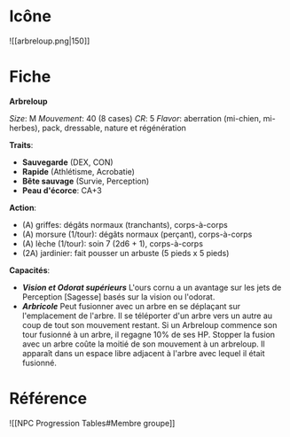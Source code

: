 
# Icône
![[arbreloup.png|150]]

# Fiche
**Arbreloup**

*Size*: M
*Mouvement*: 40 (8 cases)
*CR*: 5
*Flavor*: aberration (mi-chien, mi-herbes), pack, dressable, nature et régénération

**Traits**:
- **Sauvegarde** (DEX, CON)
- **Rapide** (Athlétisme, Acrobatie)
- **Bête sauvage** (Survie, Perception)
- **Peau d'écorce**: CA+3

**Action**:
- (A) griffes: dégâts normaux (tranchants), corps-à-corps
- (A) morsure (1/tour): dégâts normaux (perçant), corps-à-corps
- (A) lèche (1/tour): soin 7 (2d6 + 1), corps-à-corps
- (2A) jardinier: fait pousser un arbuste (5 pieds x 5 pieds)

**Capacités**:
- _**Vision et Odorat supérieurs**_ L'ours cornu a un avantage sur les jets de Perception [Sagesse] basés sur la vision ou l'odorat.
- _**Arbricole**_ Peut fusionner avec un arbre  en se déplaçant sur l'emplacement de l'arbre. Il se téléporter d'un arbre vers un autre au coup de tout son mouvement restant. Si un Arbreloup commence son tour fusionné à un arbre, il regagne 10% de ses HP. Stopper la fusion avec un arbre coûte la moitié de son mouvement à un arbreloup. Il apparaît dans un espace libre adjacent à l'arbre avec lequel il était fusionné.


# Référence
![[NPC Progression Tables#Membre groupe]]
